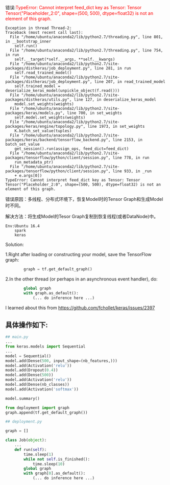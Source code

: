 
错误:<span style="color:red">TypeError: Cannot interpret feed_dict key as Tensor: Tensor Tensor("Placeholder_2:0", shape=(500, 500), dtype=float32) is not an element of this graph.</span>

```
Exception in thread Thread-2:                                                   
Traceback (most recent call last):
  File "/home/ubuntu/anaconda2/lib/python2.7/threading.py", line 801, in __bootstrap_inner
    self.run()
  File "/home/ubuntu/anaconda2/lib/python2.7/threading.py", line 754, in run
    self.__target(*self.__args, **self.__kwargs)
  File "/home/ubuntu/anaconda2/lib/python2.7/site-packages/distkeras/job_deployment.py", line 281, in run
    self.read_trained_model()
  File "/home/ubuntu/anaconda2/lib/python2.7/site-packages/distkeras/job_deployment.py", line 207, in read_trained_model
    self.trained_model = deserialize_keras_model(unpickle_object(f.read()))
  File "/home/ubuntu/anaconda2/lib/python2.7/site-packages/distkeras/utils.py", line 127, in deserialize_keras_model
    model.set_weights(weights)
  File "/home/ubuntu/anaconda2/lib/python2.7/site-packages/keras/models.py", line 700, in set_weights
    self.model.set_weights(weights)
  File "/home/ubuntu/anaconda2/lib/python2.7/site-packages/keras/engine/topology.py", line 1973, in set_weights
    K.batch_set_value(tuples)
  File "/home/ubuntu/anaconda2/lib/python2.7/site-packages/keras/backend/tensorflow_backend.py", line 2153, in batch_set_value
    get_session().run(assign_ops, feed_dict=feed_dict)
  File "/home/ubuntu/anaconda2/lib/python2.7/site-packages/tensorflow/python/client/session.py", line 778, in run
    run_metadata_ptr)
  File "/home/ubuntu/anaconda2/lib/python2.7/site-packages/tensorflow/python/client/session.py", line 933, in _run
    + e.args[0])
TypeError: Cannot interpret feed_dict key as Tensor: Tensor Tensor("Placeholder_2:0", shape=(500, 500), dtype=float32) is not an element of this graph.

```

错误原因：多线程、分布式环境下，恢复Model时的Tensor Graph和生成Model时不同。

解决方法：将生成Model的Tesor Graph复制到恢复线程(或者DataNode)中。

```
Env:Ubuntu 16.4
    spark
    keras
```

Solution:

1.Right after loading or constructing your model, save the TensorFlow graph:

```python
        graph = tf.get_default_graph()
```
2.In the other thread (or perhaps in an asynchronous event handler), do:
```python
        global graph
        with graph.as_default():
            (... do inference here ...)
```

I learned about this from https://github.com/fchollet/keras/issues/2397

## 具体操作如下:

```python
## main.py
...
from keras.models import Sequential
...
model = Sequential()
model.add(Dense(500, input_shape=(nb_features,)))
model.add(Activation('relu'))
model.add(Dropout(0.4))
model.add(Dense(500))
model.add(Activation('relu'))
model.add(Dense(nb_classes))
model.add(Activation('softmax'))

model.summary()

from deployment import graph
graph.append(tf.get_default_graph())
```


```python
## deployment.py

graph = []

class Job(object):
	...
    def run(self):
        time.sleep(1)
        while not self.is_finished():
            time.sleep(10)
        global graph
        with graph[0].as_default():        
            (... do inference here ...)
 ```
